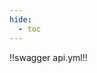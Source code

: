 ```yaml
---
hide:
  - toc
---
```


<style>
   /** Hide the page title and server launch sections **/
  .md-typeset h1,
  .scheme-container {
    display: none;
  }

  .info {
    margin: 0 !important;
  }

  h2 {
    color: var(--md-default-fg-color--light) !important;
    font-family: var(--md-text-font-family),sans-serif !important;
    font-weight: 300 !important;
  }
</style>

!!swagger api.yml!!
